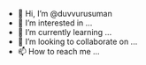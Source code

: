 - 👋 Hi, I’m @duvvurusuman
- 👀 I’m interested in ...
- 🌱 I’m currently learning ...
- 💞️ I’m looking to collaborate on ...
- 📫 How to reach me ...

<!---
duvvurusuman/duvvurusuman is a ✨ special ✨ repository because its `README.md` (this file) appears on your GitHub profile.
You can click the Preview link to take a look at your changes.
--->
